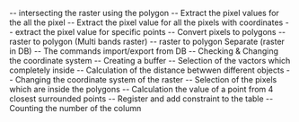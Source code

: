 -- intersecting the raster using the polygon
-- Extract the pixel values for the all the pixel
-- Extract the pixel value for all the pixels with coordinates
-- extract the pixel value for specific points
-- Convert pixels to polygons
-- raster to polygon (Multi bands raster)
-- raster to polygon Separate (raster in DB)
-- The commands import/export from DB
-- Checking & Changing the coordinate system
-- Creating a buffer
-- Selection of the vactors which completely inside
-- Calculation of the distance betwwen different objects
-- Changing the coordinate system of the raster
-- Selection of the pixels which are inside the polygons
-- Calculation the value of a point from 4 closest surrounded points
-- Register and add constraint to the table
-- Counting the number of the column